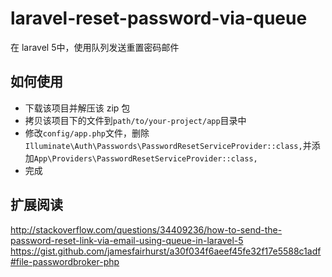 # laravel-reset-password-via-queue
在 laravel 5中，使用队列发送重置密码邮件

## 如何使用
- 下载该项目并解压该 zip 包
- 拷贝该项目下的文件到`path/to/your-project/app`目录中
- 修改`config/app.php`文件，删除`Illuminate\Auth\Passwords\PasswordResetServiceProvider::class,`并添加`App\Providers\PasswordResetServiceProvider::class,`
- 完成

## 扩展阅读
http://stackoverflow.com/questions/34409236/how-to-send-the-password-reset-link-via-email-using-queue-in-laravel-5
https://gist.github.com/jamesfairhurst/a30f034f6aeef45fe32f17e5588c1adf#file-passwordbroker-php
